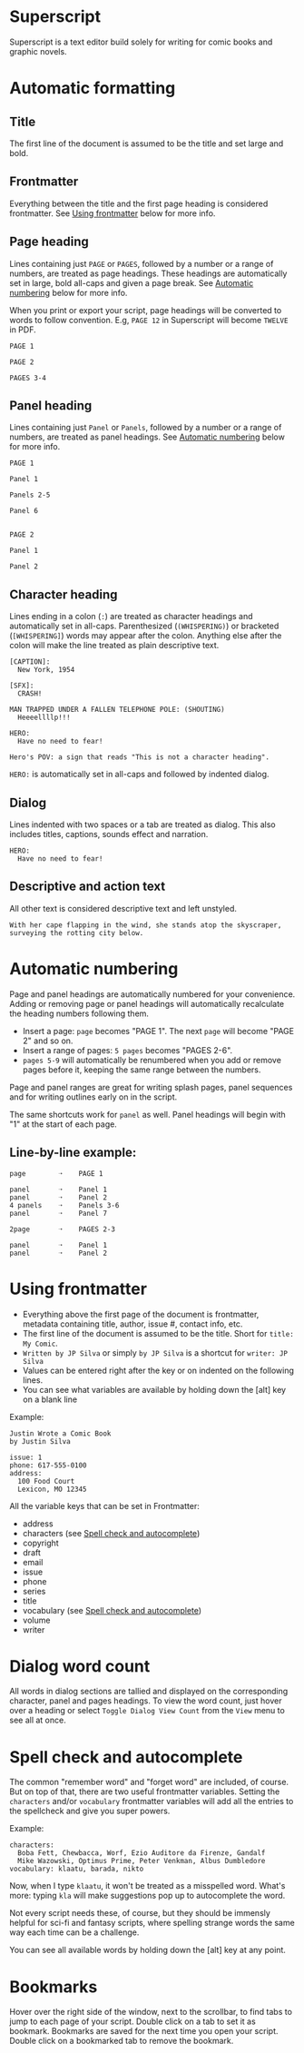 # Superscript

Superscript is a text editor build solely for writing for comic books and graphic novels.

# Automatic formatting

## Title

The first line of the document is assumed to be the title and set large and bold.

## Frontmatter

Everything between the title and the first page heading is considered frontmatter. See
[Using frontmatter](#using-frontmatter) below for more info.

## Page heading

Lines containing just `PAGE` or `PAGES`, followed by a number or a range of numbers,
are treated as page headings. These headings are automatically set in large, bold
all-caps and given a page break. See [Automatic numbering](#automatic-numbering) below
for more info.

When you print or export your script, page headings will be converted to words to follow
convention. E.g, `PAGE 12` in Superscript will become `TWELVE` in PDF.

```
PAGE 1

PAGE 2

PAGES 3-4
```

## Panel heading

Lines containing just `Panel` or `Panels`, followed by a number or a range of numbers,
are treated as panel headings. See [Automatic numbering](#automatic-numbering) below for
more info.

```
PAGE 1

Panel 1

Panels 2-5

Panel 6


PAGE 2

Panel 1

Panel 2
```

## Character heading

Lines ending in a colon (`:`) are treated as character headings and automatically set in
all-caps. Parenthesized (`(WHISPERING)`) or bracketed (`[WHISPERING]`) words may appear
after the colon. Anything else after the colon will make the line treated as plain
descriptive text.

```
[CAPTION]:
  New York, 1954

[SFX]:
  CRASH!

MAN TRAPPED UNDER A FALLEN TELEPHONE POLE: (SHOUTING)
  Heeeellllp!!!

HERO:
  Have no need to fear!

Hero's POV: a sign that reads "This is not a character heading".
```

`HERO:` is automatically set in all-caps and followed by indented dialog.

## Dialog

Lines indented with two spaces or a tab are treated as dialog. This also includes titles,
captions, sounds effect and narration.

```
HERO:
  Have no need to fear!
```

## Descriptive and action text

All other text is considered descriptive text and left unstyled.

```
With her cape flapping in the wind, she stands atop the skyscraper, surveying the rotting city below.
```

# Automatic numbering

Page and panel headings are automatically numbered for your convenience. Adding or removing
page or panel headings will automatically recalculate the heading numbers following them.

- Insert a page: `page` becomes "PAGE 1". The next `page` will become "PAGE 2" and so on.
- Insert a range of pages: `5 pages` becomes "PAGES 2-6".
- `pages 5-9` will automatically be renumbered when you add or remove pages before it,
  keeping the same range between the numbers.

Page and panel ranges are great for writing splash pages, panel sequences and for writing
outlines early on in the script.

The same shortcuts work for `panel` as well. Panel headings will begin with "1" at the start
of each page.

## Line-by-line example:

```
page        ➝    PAGE 1

panel       ➝    Panel 1
panel       ➝    Panel 2
4 panels    ➝    Panels 3-6
panel       ➝    Panel 7

2page       ➝    PAGES 2-3

panel       ➝    Panel 1
panel       ➝    Panel 2
```

# Using frontmatter

- Everything above the first page of the document is frontmatter, metadata containing title,
  author, issue #, contact info, etc.
- The first line of the document is assumed to be the title. Short for `title: My Comic`.
- `Written by JP Silva` or simply `by JP Silva` is a shortcut for `writer: JP Silva`
- Values can be entered right after the key or on indented on the following lines.
- You can see what variables are available by holding down the [alt] key on a blank line

Example:

```
Justin Wrote a Comic Book
by Justin Silva

issue: 1
phone: 617-555-0100
address:
  100 Food Court
  Lexicon, MO 12345
```

All the variable keys that can be set in Frontmatter:

- address
- characters (see [Spell check and autocomplete](#spell-check-and-autocomplete))
- copyright
- draft
- email
- issue
- phone
- series
- title
- vocabulary (see [Spell check and autocomplete](#spell-check-and-autocomplete))
- volume
- writer

# Dialog word count

All words in dialog sections are tallied and displayed on the corresponding character,
panel and pages headings. To view the word count, just hover over a heading or select
`Toggle Dialog View Count` from the `View` menu to see all at once.

# Spell check and autocomplete

The common "remember word" and "forget word" are included, of course. But on top of that,
there are two useful frontmatter variables. Setting the `characters` and/or `vocabulary`
frontmatter variables will add all the entries to the spellcheck and give you super powers.

Example:

```
characters:
  Boba Fett, Chewbacca, Worf, Ezio Auditore da Firenze, Gandalf
  Mike Wazowski, Optimus Prime, Peter Venkman, Albus Dumbledore
vocabulary: klaatu, barada, nikto
```

Now, when I type `klaatu`, it won't be treated as a misspelled word. What's more: typing
`kla` will make suggestions pop up to autocomplete the word.

Not every script needs these, of course, but they should be immensly helpful for sci-fi and
fantasy scripts, where spelling strange words the same way each time can be a challenge.

You can see all available words by holding down the [alt] key at any point.

# Bookmarks

Hover over the right side of the window, next to the scrollbar, to find tabs to jump to each
page of your script. Double click on a tab to set it as bookmark. Bookmarks are saved for
the next time you open your script. Double click on a bookmarked tab to remove the bookmark.
